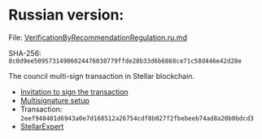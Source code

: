 Russian version:
================

File: [VerificationByRecommendationRegulation.ru.md](VerificationByRecommendationRegulation.ru.md)

SHA-256: `8c0d9ee50957314906024476038779ffde28b33d6b6868ce71c58d446e42d28e`

The council multi-sign transaction in Stellar blockchain.

- [Invitation to sign the transaction](https://t.me/c/2042260878/241)
- [Multisignature setup](https://eurmtl.me/sign_tools/2eef948401d6943a0e7d168512a26754cdf8b027f2fbebeeb74ad8a20b0bdcd3)
- Transaction: `2eef948401d6943a0e7d168512a26754cdf8b027f2fbebeeb74ad8a20b0bdcd3`
- [StellarExpert](https://stellar.expert/explorer/public/tx/2eef948401d6943a0e7d168512a26754cdf8b027f2fbebeeb74ad8a20b0bdcd3)
